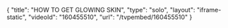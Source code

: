 {
    "title": "HOW TO GET GLOWING SKIN",
    "type": "solo",
    "layout": "iframe-static",
    "videoId": "160455510",
    "url": "\/tvpembed\/160455510"
}